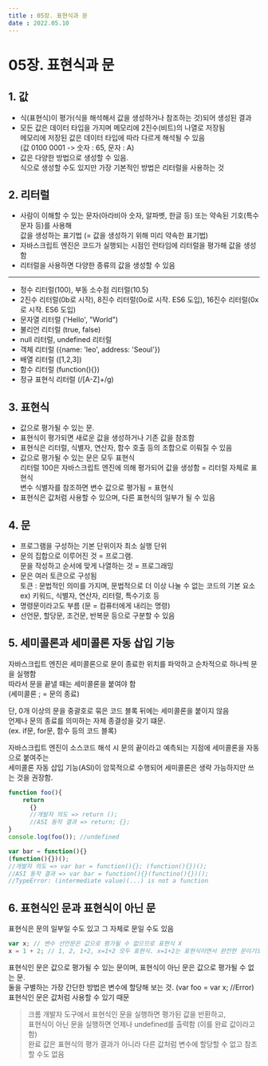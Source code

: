 ```yaml
---
title : 05장. 표현식과 문  
date : 2022.05.10
---
```


# 05장. 표현식과 문


## 1. 값
* 식(표현식)이 평가(식을 해석해서 값을 생성하거나 참조하는 것)되어 생성된 결과
* 모든 값은 데이터 타입을 가지며 메모리에 2진수(비트)의 나열로 저장됨  
  메모리에 저장된 값은 데이터 타입에 따라 다르게 해석될 수 있음  
  (값 0100 0001 -> 숫자 : 65, 문자 : A)
* 값은 다양한 방법으로 생성할 수 있음.   
  식으로 생성할 수도 있지만 가장 기본적인 방법은 리터럴을 사용하는 것


## 2. 리터럴
* 사람이 이해할 수 있는 문자(아라비아 숫자, 알파벳, 한글 등) 또는 약속된 기호(특수문자 등)를 사용해  
  값을 생성하는 표기법 (= 값을 생성하기 위해 미리 약속한 표기법)
* 자바스크립트 엔진은 코드가 실행되는 시점인 런타임에 리터럴을 평가해 값을 생성함
* 리터럴을 사용하면 다양한 종류의 값을 생성할 수 있음
---
* 정수 리터럴(100), 부동 소수점 리터럴(10.5)
* 2진수 리터럴(0b로 시작), 8진수 리터럴(0o로 시작. ES6 도입), 16진수 리터럴(0x로 시작. ES6 도입)
* 문자열 리터럴 ('Hello', "World")
* 불리언 리터럴 (true, false)
* null 리터럴, undefined 리터럴
* 객체 리터럴 ({name: 'leo', address: 'Seoul'})
* 배열 리터럴 ([1,2,3])
* 함수 리터럴 (function(){})
* 정규 표현식 리터럴 (/[A-Z]+/g)


## 3. 표현식
* 값으로 평가될 수 있는 문.
* 표현식이 평가되면 새로운 값을 생성하거나 기존 값을 참조함
* 표현식은 리터럴, 식별자, 연산자, 함수 호출  등의 조합으로 이뤄질 수 있음
* 값으로 평가될 수 있는 문은 모두 표현식  
  리터럴 100은 자바스크립트 엔진에 의해 평가되어 값을 생성함 = 리터럴 자체로 표현식  
  변수 식별자를 참조하면 변수 값으로 평가됨 = 표현식
* 표현식은 값처럼 사용할 수 있으며, 다른 표현식의 일부가 될 수 있음


## 4. 문
* 프로그램을 구성하는 기본 단위이자 최소 실행 단위
* 문의 집합으로 이루어진 것 = 프로그램.  
  문을 작성하고 순서에 맞게 나열하는 것 = 프로그래밍
* 문은 여러 토큰으로 구성됨  
  토큰 : 문법적인 의미를 가지며, 문법적으로 더 이상 나눌 수 없는 코드의 기본 요소  
  ex) 키워드, 식별자, 연산자, 리터럴, 특수기호 등
* 명령문이라고도 부름 (문 = 컴퓨터에게 내리는 명령)
* 선언문, 할당문, 조건문, 반복문 등으로 구분할 수 있음 


## 5. 세미콜론과 세미콜론 자동 삽입 기능
자바스크립트 엔진은 세미콜론으로 문이 종료한 위치를 파악하고 순차적으로 하나씩 문을 실행함  
따라서 문을 끝낼 때는 세미콜론을 붙여야 함  
(세미콜론 ; = 문의 종료)

단, 0개 이상의 문을 중괄호로 묶은 코드 블록 뒤에는 세미콜론을 붙이지 않음  
언제나 문의 종료를 의미하는 자체 종결성을 갖기 떄문.  
(ex. if문, for문, 함수 등의 코드 블록)

자바스크립트 엔진이 소스코드 해석 시 문의 끝이라고 예측되는 지점에 세미콜론을 자동으로 붙여주는   
세미콜론 자동 삽입 기능(ASI)이 암묵적으로 수행되어 세미콜론은 생략 가능하지만 쓰는 것을 권장함.

```js
function foo(){
    return
      {}
      //개발자 의도 => return ();
      //ASI 동작 결과 => return; {};
}
console.log(foo()); //undefined

var bar = function(){}
(function(){})();
//개발자 의도 => var bar = function(){}; (function(){})();
//ASI 동작 결과 => var bar = function(){}(functino(){})();
//TypeError: (intermediate value)(...) is not a function
```


## 6. 표현식인 문과 표현식이 아닌 문
표현식은 문의 일부일 수도 있고 그 자체로 문일 수도 있음
```js
var x; // 변수 선언문은 값으로 평가될 수 없으므로 표현식 X
x = 1 + 2; // 1, 2, 1+2, x=1+2 모두 표현식. x=1+2는 표현식이면서 완전한 문이기도 함
```
표현식인 문은 값으로 평가될 수 있는 문이며, 표현식이 아닌 문은 값으로 평가될 수 없는 문.  
둘을 구별하는 가장 간단한 방법은 변수에 할당해 보는 것. (var foo = var x; //Error)  
표현식인 문은 값처럼 사용할 수 있기 때문

> 크롬 개발자 도구에서 표현식인 문을 실행하면 평가된 값을 반환하고,  
> 표현식이 아닌 문을 실행하면 언제나 undefined를 출력함 (이를 완료 값이라고 함)  
> 완료 값은 표현식의 평가 결과가 아니라 다른 값처럼 변수에 할당할 수 없고 참조할 수도 없음










